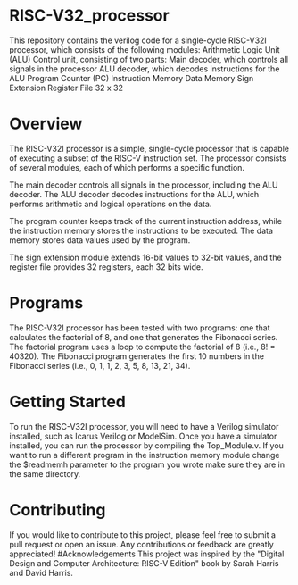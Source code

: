 # RISC-V32_processor

This repository contains the verilog code for a single-cycle RISC-V32I processor, which consists of the following modules:
Arithmetic Logic Unit (ALU) Control unit, consisting of two parts: Main decoder, which controls all signals in the processor ALU decoder, which decodes instructions for the ALU Program Counter (PC) Instruction Memory Data Memory Sign Extension Register File 32 x 32

# Overview
The RISC-V32I processor is a simple, single-cycle processor that is capable of executing a subset of the RISC-V instruction set. The processor consists of several modules, each of which performs a specific function.

The main decoder controls all signals in the processor, including the ALU decoder. The ALU decoder decodes instructions for the ALU, which performs arithmetic and logical operations on the data.

The program counter keeps track of the current instruction address, while the instruction memory stores the instructions to be executed. The data memory stores data values used by the program.

The sign extension module extends 16-bit values to 32-bit values, and the register file provides 32 registers, each 32 bits wide.

# Programs
The RISC-V32I processor has been tested with two programs: one that calculates the factorial of 8, and one that generates the Fibonacci series.
The factorial program uses a loop to compute the factorial of 8 (i.e., 8! = 40320). The Fibonacci program generates the first 10 numbers in the Fibonacci series (i.e., 0, 1, 1, 2, 3, 5, 8, 13, 21, 34).

# Getting Started
To run the RISC-V32I processor, you will need to have a Verilog simulator installed, such as Icarus Verilog or ModelSim. Once you have a simulator installed, you can run the processor by compiling the Top_Module.v. If you want to run a different program in the instruction memory module change the $readmemh parameter to the program you wrote make sure they are in the same directory.
# Contributing
If you would like to contribute to this project, please feel free to submit a pull request or open an issue. Any contributions or feedback are greatly appreciated!
#Acknowledgements
This project was inspired by the "Digital Design and Computer Architecture: RISC-V Edition" book by Sarah Harris and David Harris.
